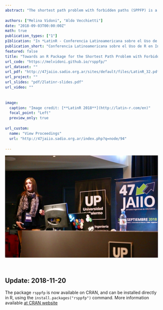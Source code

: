 ```yaml
---
abstract: "The shortest path problem with forbidden paths (SPPFP) is a variant of the original shortest path problem. Given a directed graph 𝐺 = (𝑁, 𝐴), there is also a related set 𝐹 of known forbidden sub-paths in 𝐺. The problem is to find the shortest paths from a source to a destination node, with no paths in the solution contain forbidden sub-path. SPPFP has been addressed in the academic literature, and different solutions have been proposed. This problem has several lines of application in research, such as time windows networks, logistics, and more. R is a free- software environment for statistical computing and graphics, and its potential depends on the packages contributed to the project by the community; however no R packages includes the SPPFP."

authors: ["Melina Vidoni", "Aldo Vecchietti"]
date: "2018-09-03T00:00:00Z"
math: true
publication_types: ["1"]
p1blication: "In *LatinR - Conferencia Latinoamericana sobre el Uso de R en Investigación + Desarrollo*"
publication_short: "Conferencia Latinoamericana sobre el Uso de R en Investigación + Desarrollo. Vol 1, pp57-58 "
featured: false
title: "Towards an R Package for the Shortest Path Problem with Forbidden Paths"
url_code: "https://melvidoni.github.io/rsppfp/"
url_dataset: ""
url_pdf: "http://47jaiio.sadio.org.ar/sites/default/files/LatinR_32.pdf"
url_project: ""
url_slides: "pdf/2latinr-slides.pdf"
url_video: ""

 
image:
  caption: "Image credit: [**LatinR 2018**](http://latin-r.com/en)"
  focal_point: "Left"
  preview_only: true

url_custom:
  name: "View Proceedings"
  url: "http://47jaiio.sadio.org.ar/index.php?q=node/94"

---
```


![](featured.jpg)


<br />


## Update: 2018-11-20

The package `rsppfp` is now available on CRAN, and can be installed directly in R, using the `install.packages("rsppfp")` command. More information available [at CRAN website](https://cran.r-project.org/web/packages/rsppfp/index.html)


